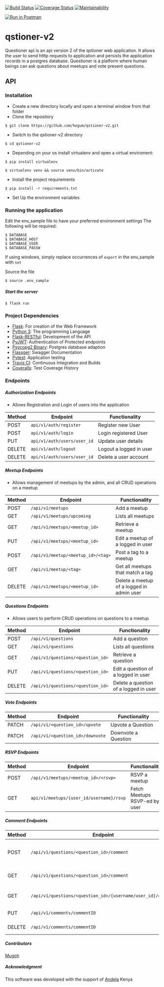 
[![Build Status](https://travis-ci.org/hogum/qstioner-v2.svg?branch=develop)](https://travis-ci.org/hogum/qstioner-v2) [![Coverage Status](https://coveralls.io/repos/github/hogum/qstioner-v2/badge.svg?branch=ch-ci-badges-163341965)](https://coveralls.io/github/hogum/qstioner-v2?branch=ch-ci-badges-163341965)
[![Maintainability](https://api.codeclimate.com/v1/badges/0cbd787bf7490e88c6f8/maintainability)](https://codeclimate.com/github/hogum/qstioner-v2/maintainability)

[![Run in Postman](https://run.pstmn.io/button.svg)](https://app.getpostman.com/run-collection/4e960f4340da75ae0cff)
# qstioner-v2
Questioner api is an api version 2 of the qstioner web application. It allows the user to send htttp requests to application and persists the application records in a postgres database.
Questioner is a platform where human beings can ask questions about meetups and vote present questions.


## API
### Installation
- Create a new directory locally and open a terminal window from that folder
- Clone the repository
```shell
$ git clone https://github.com/hogum/qstioner-v2.git
```
- Switch to the qstioner-v2 directory
```shell
$ cd qstioner-v2
```
- Depending on your os install virtualenv and open a virtual enviroment:
``` shell
$ pip install virtualenv
```
``` shell
$ virtualenv venv && source venv/bin/activate
```
- Install the project requirements
```shell
$ pip install -r requirements.txt
```
- Set Up the environment variables


### Running the application
Edit the env_sample file to have your preferred environment settings
The following will be required: 

``` shell
$ DATABASE
$ DATABASE_HOST
$ DATABASE_USER
$ DATABASE_PASSW
```
If using windows, simply replace occurrences of `export` in the env_sample with `set`

Source the file

```shell 
$ source .env_sample
```

##### Start the server
``` shell
$ flask run
```

### Project Dependencies
- [Flask](http://flask.pocoo.org/): For creation of the Web Framework
- [Python 3](https://www.python.org/): The programming Language
- [Flask-RESTful](https://flask-restful.readthedocs.io/): Development of the API
- [PyJWT](https://pyjwt.readthedocs.io/en/latest/): Authentication of Protected endpoints
- [Psycopg2 Binary](http://initd.org/psycopg/): Postgres database adaption
- [Flassger](https://github.com/rochacbruno/flasgger): Swagger Documentation
- [Pytest](https://pytest.org/): Application testing
- [Travis CI](https://travis-ci.org/): Continuous Integration and Builds
- [Coveralls](https://coveralls.io/): Test Coverage History


### Endpoints

##### Authorization Endpoints
- Allows Registration and Login of users into the application

Method | Endpoint | Functionality
--- | --- |---
POST | `api/v1/auth/register` | Register new User
POST | `api/v1/auth/login` | Login registered User
PUT | `api/v1/auth/users/user_id` | Update user details
DELETE | `api/v1/auth/logout` | Logout a logged in user
DELETE | `api/v1/auth/users/user_id` | Delete a user account


##### Meetup Endpoints

- Allows management of meetups by the admin, and all CRUD operations on a meetup

Method | Endpoint | Functionality
--- | --- | ---
POST | `/api/v1/meetups` | Add a meetup
GET | `/api/v1/meetups/upcoming` | Lists all meetups 
GET | `/api/v1/meetups/<meetup_id>` | Retrieve a meetup 
PUT | `/api/v1/meetups/<meetup_id>` | Edit a meetup of a logged in user
POST | `/api/v1/meetup/<meetup_id>/<tag>` | Post a tag to a meetup
GET | `/api/v1/meetup/<tag>` | Get all meetups that match a tag
DELETE | `/api/v1/meetups/<meetup_id>` | Delete a meetup of a logged in admin user


##### Questions Endpoints
- Allows users to perform CRUD operations on questions to a meetup

Method | Endpoint | Functionality
--- | --- | ---
POST | `/api/v1/questions` | Add a question
GET | `/api/v1/questions` | Lists all questions 
GET | `/api/v1/questions/<question_id>` | Retrieve a question 
PUT | `/api/v1/questions/<question_id>` | Edit a question of a logged in user
DELETE | `/api/v1/questions/<question_id>` | Delete a question of a logged in user


##### Vote Endpoints

Method | Endpoint | Functionality
--- | --- | ---
PATCH | `/api/v1/<question_id>/upvote` | Upvote a Question
PATCH | `/api/v1/<question_id>/downvote` | Downvote a Question


##### RSVP Endpoints

Method | Endpoint | Functionality
--- | --- | ---
POST | `/api/v1/meetups/<meetup_id>/<rsvp>` | RSVP a meetup
GET | `api/v1/meetups/{user_id/username}/rsvp` | Fetch Meetups RSVP-ed by user


##### Comment Endpoints

Method | Endpoint | Functionality
--- | --- | ---
POST | `/api/v1/questions/<question_id>/comment` | Add a Comment to a Meetup Question
GET | `/api/v1/questions/<question_id>/comment` | Lists all comments to a Question
GET | `/api/v1/questions/<question_id>/{username/user_id}/comment` | Get a User's comments to a Question
PUT | `/api/v1/comments/commentID` | Edit a comment
DELETE | `/api/v1/comments/commentID` | Delete a comment


##### Contributors

[Mugoh](https://github.com/hogum)

##### Acknowledgment
This software was developed with the support of [Andela](https://github.com/andela) Kenya
